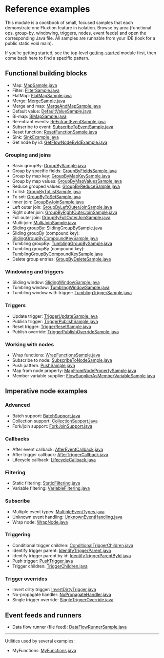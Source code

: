 # Reference examples

This module is a cookbook of small, focused samples that each demonstrate one Fluxtion feature in isolation. Browse by
area (functional ops, group-by, windowing, triggers, nodes, event feeds) and open the corresponding Java file. All
samples are runnable from your IDE (look for a public static void main).

If you’re getting started, see the top‑level [getting-started](../getting-started) module first, then come back here to
find a specific pattern.

## Functional building blocks

- Map: [MapSample.java](src/main/java/com/telamin/fluxtion/example/reference/functional/MapSample.java)
- Filter: [FilterSample.java](src/main/java/com/telamin/fluxtion/example/reference/functional/FilterSample.java)
- FlatMap: [FlatMapSample.java](src/main/java/com/telamin/fluxtion/example/reference/functional/FlatMapSample.java)
- Merge: [MergeSample.java](src/main/java/com/telamin/fluxtion/example/reference/functional/MergeSample.java)
- Merge and map: [MergeAndMapSample.java](src/main/java/com/telamin/fluxtion/example/reference/functional/MergeAndMapSample.java)
- Default value: [DefaultValueSample.java](src/main/java/com/telamin/fluxtion/example/reference/functional/DefaultValueSample.java)
- Bi-map: [BiMapSample.java](src/main/java/com/telamin/fluxtion/example/reference/functional/BiMapSample.java)
- Re‑entrant events: [ReEntrantEventSample.java](src/main/java/com/telamin/fluxtion/example/reference/functional/ReEntrantEventSample.java)
- Subscribe to event: [SubscribeToEventSample.java](src/main/java/com/telamin/fluxtion/example/reference/functional/SubscribeToEventSample.java)
- Reset function: [ResetFunctionSample.java](src/main/java/com/telamin/fluxtion/example/reference/functional/ResetFunctionSample.java)
- Sink: [SinkExample.java](src/main/java/com/telamin/fluxtion/example/reference/functional/SinkExample.java)
- Get node by id: [GetFlowNodeByIdExample.java](src/main/java/com/telamin/fluxtion/example/reference/functional/GetFlowNodeByIdExample.java)

### Grouping and joins

- Basic groupBy: [GroupBySample.java](src/main/java/com/telamin/fluxtion/example/reference/groupby/GroupBySample.java)
- Group by specific fields: [GroupByFieldsSample.java](src/main/java/com/telamin/fluxtion/example/reference/groupby/GroupByFieldsSample.java)
- Group by map key: [GroupByMapKeySample.java](src/main/java/com/telamin/fluxtion/example/reference/groupby/GroupByMapKeySample.java)
- Group by map values: [GroupByMapValuesSample.java](src/main/java/com/telamin/fluxtion/example/reference/groupby/GroupByMapValuesSample.java)
- Reduce grouped values: [GroupByReduceSample.java](src/main/java/com/telamin/fluxtion/example/reference/groupby/GroupByReduceSample.java)
- To list: [GroupByToListSample.java](src/main/java/com/telamin/fluxtion/example/reference/groupby/GroupByToListSample.java)
- To set: [GroupByToSetSample.java](src/main/java/com/telamin/fluxtion/example/reference/groupby/GroupByToSetSample.java)
- Inner join: [GroupByJoinSample.java](src/main/java/com/telamin/fluxtion/example/reference/groupby/GroupByJoinSample.java)
- Left outer join: [GroupByLeftOuterJoinSample.java](src/main/java/com/telamin/fluxtion/example/reference/groupby/GroupByLeftOuterJoinSample.java)
- Right outer join: [GroupByRightOuterJoinSample.java](src/main/java/com/telamin/fluxtion/example/reference/groupby/GroupByRightOuterJoinSample.java)
- Full outer join: [GroupByFullOuterJoinSample.java](src/main/java/com/telamin/fluxtion/example/reference/groupby/GroupByFullOuterJoinSample.java)
- Multi‑join: [MultiJoinSample.java](src/main/java/com/telamin/fluxtion/example/reference/groupby/MultiJoinSample.java)
- Sliding groupBy: [SlidingGroupBySample.java](src/main/java/com/telamin/fluxtion/example/reference/groupby/SlidingGroupBySample.java)
- Sliding groupBy (compound key): [SlidingGroupByCompoundKeySample.java](src/main/java/com/telamin/fluxtion/example/reference/groupby/SlidingGroupByCompoundKeySample.java)
- Tumbling groupBy: [TumblingGroupBySample.java](src/main/java/com/telamin/fluxtion/example/reference/groupby/TumblingGroupBySample.java)
- Tumbling groupBy (compound key): [TumblingGroupByCompoundKeySample.java](src/main/java/com/telamin/fluxtion/example/reference/groupby/TumblingGroupByCompoundKeySample.java)
- Delete group entries: [GroupByDeleteSample.java](src/main/java/com/telamin/fluxtion/example/reference/groupby/GroupByDeleteSample.java)

### Windowing and triggers

- Sliding window: [SlidingWindowSample.java](src/main/java/com/telamin/fluxtion/example/reference/windowing/SlidingWindowSample.java)
- Tumbling window: [TumblingWindowSample.java](src/main/java/com/telamin/fluxtion/example/reference/windowing/TumblingWindowSample.java)
- Tumbling window with trigger: [TumblingTriggerSample.java](src/main/java/com/telamin/fluxtion/example/reference/windowing/TumblingTriggerSample.java)

### Triggers

- Update trigger: [TriggerUpdateSample.java](src/main/java/com/telamin/fluxtion/example/reference/trigger/TriggerUpdateSample.java)
- Publish trigger: [TriggerPublishSample.java](src/main/java/com/telamin/fluxtion/example/reference/trigger/TriggerPublishSample.java)
- Reset trigger: [TriggerResetSample.java](src/main/java/com/telamin/fluxtion/example/reference/trigger/TriggerResetSample.java)
- Publish override: [TriggerPublishOverrideSample.java](src/main/java/com/telamin/fluxtion/example/reference/trigger/TriggerPublishOverrideSample.java)

### Working with nodes

- Wrap functions: [WrapFunctionsSample.java](src/main/java/com/telamin/fluxtion/example/reference/node/WrapFunctionsSample.java)
- Subscribe to node: [SubscribeToNodeSample.java](src/main/java/com/telamin/fluxtion/example/reference/node/SubscribeToNodeSample.java)
- Push pattern: [PushSample.java](src/main/java/com/telamin/fluxtion/example/reference/node/PushSample.java)
- Map from node property: [MapFromNodePropertySample.java](src/main/java/com/telamin/fluxtion/example/reference/node/MapNodeSupplierSample.java)
- Member variable supplier: [FlowSupplierAsMemberVariableSample.java](src/main/java/com/telamin/fluxtion/example/reference/node/FlowSupplierAsMemberVariableSample.java)

## Imperative node examples

### Advanced

- Batch support: [BatchSupport.java](src/main/java/com/telamin/fluxtion/example/reference/bindnode/advanced/BatchSupport.java)
- Collection support: [CollectionSupport.java](src/main/java/com/telamin/fluxtion/example/reference/bindnode/advanced/CollectionSupport.java)
- Fork/join support: [ForkJoinSupport.java](src/main/java/com/telamin/fluxtion/example/reference/bindnode/advanced/ForkJoinSupport.java)

### Callbacks

- After event callback: [AfterEventCallback.java](src/main/java/com/telamin/fluxtion/example/reference/bindnode/callback/AfterEventCallback.java)
- After trigger callback: [AfterTriggerCallback.java](src/main/java/com/telamin/fluxtion/example/reference/bindnode/callback/AfterTriggerCallback.java)
- Lifecycle callback: [LifecycleCallback.java](src/main/java/com/telamin/fluxtion/example/reference/bindnode/callback/LifecycleCallback.java)

### Filtering

- Static filtering: [StaticFiltering.java](src/main/java/com/telamin/fluxtion/example/reference/bindnode/filtering/StaticFiltering.java)
- Variable filtering: [VariableFiltering.java](src/main/java/com/telamin/fluxtion/example/reference/bindnode/filtering/VariableFiltering.java)

### Subscribe

- Multiple event types: [MultipleEventTypes.java](src/main/java/com/telamin/fluxtion/example/reference/bindnode/subscribe/MultipleEventTypes.java)
- Unknown event handling: [UnknownEventHandling.java](src/main/java/com/telamin/fluxtion/example/reference/bindnode/subscribe/UnknownEventHandling.java)
- Wrap node: [WrapNode.java](src/main/java/com/telamin/fluxtion/example/reference/bindnode/subscribe/WrapNode.java)

### Triggering

- Conditional trigger children: [ConditionalTriggerChildren.java](src/main/java/com/telamin/fluxtion/example/reference/bindnode/triggering/ConditionalTriggerChildren.java)
- Identify trigger parent: [IdentifyTriggerParent.java](src/main/java/com/telamin/fluxtion/example/reference/bindnode/triggering/IdentifyTriggerParent.java)
- Identify trigger parent by id: [IdentifyTriggerParentById.java](src/main/java/com/telamin/fluxtion/example/reference/bindnode/triggering/IdentifyTriggerParentById.java)
- Push trigger: [PushTrigger.java](src/main/java/com/telamin/fluxtion/example/reference/bindnode/triggering/PushTrigger.java)
- Trigger children: [TriggerChildren.java](src/main/java/com/telamin/fluxtion/example/reference/bindnode/triggering/TriggerChildren.java)

### Trigger overrides

- Invert dirty trigger: [InvertDirtyTrigger.java](src/main/java/com/telamin/fluxtion/example/reference/bindnode/triggeroverride/InvertDirtyTrigger.java)
- No-propagate handler: [NoPropagateHandler.java](src/main/java/com/telamin/fluxtion/example/reference/bindnode/triggeroverride/NoPropagateHandler.java)
- Single trigger override: [SingleTriggerOverride.java](src/main/java/com/telamin/fluxtion/example/reference/bindnode/triggeroverride/SingleTriggerOverride.java)

## Event feeds and runners

- Data flow runner (file feed): [DataFlowRunnerSample.java](src/main/java/com/telamin/fluxtion/example/reference/eventfeed/DataFlowRunnerSample.java)

---

Utilities used by several examples:

- MyFunctions: [MyFunctions.java](src/main/java/com/telamin/fluxtion/example/reference/MyFunctions.java)
